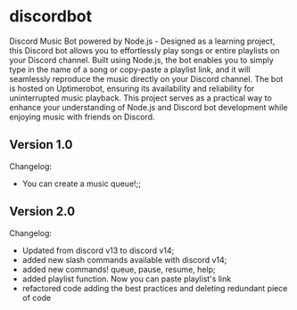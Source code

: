 # discordbot
Discord Music Bot powered by Node.js - Designed as a learning project, this Discord bot allows you to effortlessly play songs or entire playlists on your Discord channel. Built using Node.js, the bot enables you to simply type in the name of a song or copy-paste a playlist link, and it will seamlessly reproduce the music directly on your Discord channel. The bot is hosted on Uptimerobot, ensuring its availability and reliability for uninterrupted music playback. This project serves as a practical way to enhance your understanding of Node.js and Discord bot development while enjoying music with friends on Discord.

## Version 1.0
Changelog:
<ul>
  <li> You can create a music queue!;; </li>
</ul>

## Version 2.0
Changelog:
<ul>
  <li> Updated from discord v13 to discord v14; </li>
  <li> added new slash commands available with discord v14; </li>
  <li> added new commands! queue, pause, resume, help; </li>
  <li> added playlist function. Now you can paste playlist's link </li>
  <li> refactored code adding the best practices and deleting redundant piece of code </li>
</ul>
